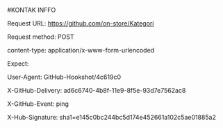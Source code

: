 #KONTAK INFFO

Request URL: https://github.com/on-store/Kategori

Request method: POST

content-type: application/x-www-form-urlencoded

Expect: 

User-Agent: GitHub-Hookshot/4c619c0

X-GitHub-Delivery: ad6c6740-4b8f-11e9-8f5e-93d7e7562ac8

X-GitHub-Event: ping

X-Hub-Signature: sha1=e145c0bc244bc5d174e452661a102c5ae01885a2

